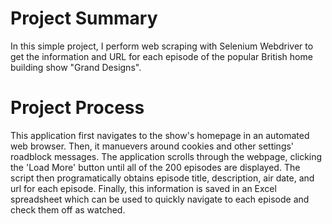 # Project Summary
In this simple project, I perform web scraping with Selenium Webdriver to get the information and URL for each episode of the popular British home building show "Grand Designs".

# Project Process
This application first navigates to the show's homepage in an automated web browser.  Then, it manuevers around cookies and other settings' roadblock messages.  The application scrolls through the webpage, clicking the 'Load More' button until all of the 200 episodes are displayed.  The script then programatically obtains episode title, description, air date, and url for each episode.  Finally, this information is saved in an Excel spreadsheet which can be used to quickly navigate to each episode and check them off as watched.
